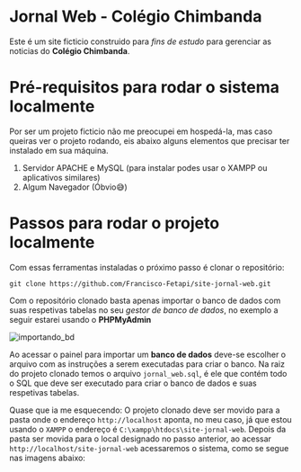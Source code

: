 # Jornal Web - Colégio Chimbanda

Este é um site ficticio construido para _fins de estudo_ para gerenciar as noticias do **Colégio Chimbanda**.

# Pré-requisitos para rodar o sistema localmente
Por ser um projeto ficticio não me preocupei em hospedá-la, mas caso queiras ver o projeto rodando, eis abaixo alguns elementos que precisar ter instalado em sua máquina.

1. Servidor APACHE e MySQL (para instalar podes usar o XAMPP ou aplicativos similares)
2. Algum Navegador (Óbvio😅)

# Passos para rodar o projeto localmente

Com essas ferramentas instaladas o próximo passo é clonar o repositório:
```
git clone https://github.com/Francisco-Fetapi/site-jornal-web.git
```

Com o repositório clonado basta apenas importar o banco de dados com suas respetivas tabelas no seu _gestor de banco de dados_, no exemplo a seguir estarei usando o **PHPMyAdmin**

![importando_bd](https://user-images.githubusercontent.com/74926014/175775785-c8792c9a-6d77-425d-b222-292519af9954.PNG)

Ao acessar o painel para importar um __banco de dados__ deve-se escolher o arquivo com as instruções a serem executadas para criar o banco. Na raiz do projeto clonado temos o arquivo `jornal_web.sql`, é ele que contém todo o SQL que deve ser executado para criar o banco de dados e suas respetivas tabelas.

Quase que ia me esquecendo: O projeto clonado deve ser movido para a pasta onde o endereço `http://localhost` aponta, no meu caso, já que estou usando o `XAMPP` o endereço é `C:\xampp\htdocs\site-jornal-web`. Depois da pasta ser movida para o local designado no passo anterior, ao acessar `http://localhost/site-jornal-web` acessaremos o sistema, como se segue nas imagens abaixo:

